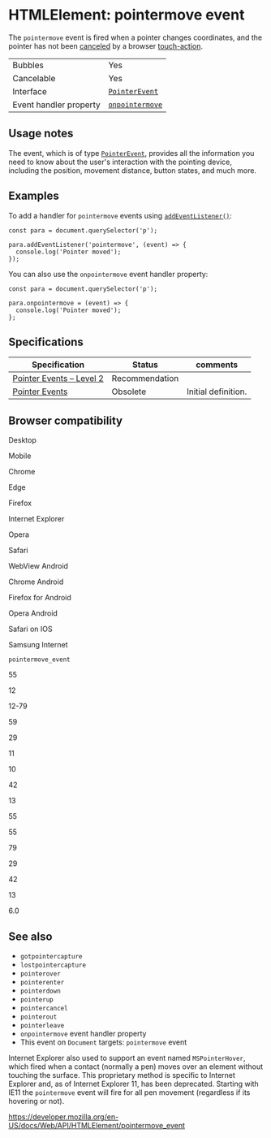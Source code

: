 HTMLElement: pointermove event
==============================

The `pointermove` event is fired when a pointer changes coordinates, and the pointer has not been [canceled](pointercancel_event) by a browser [touch-action](https://developer.mozilla.org/en-US/docs/Web/CSS/touch-action).

<table><tbody><tr class="odd"><td>Bubbles</td><td>Yes</td></tr><tr class="even"><td>Cancelable</td><td>Yes</td></tr><tr class="odd"><td>Interface</td><td><a href="../pointerevent"><code>PointerEvent</code></a></td></tr><tr class="even"><td>Event handler property</td><td><a href="../globaleventhandlers/onpointermove"><code>onpointermove</code></a></td></tr></tbody></table>

Usage notes
-----------

The event, which is of type [`PointerEvent`](../pointerevent), provides all the information you need to know about the user's interaction with the pointing device, including the position, movement distance, button states, and much more.

Examples
--------

To add a handler for `pointermove` events using [`addEventListener()`](../eventtarget/addeventlistener):

    const para = document.querySelector('p');

    para.addEventListener('pointermove', (event) => {
      console.log('Pointer moved');
    });

You can also use the `onpointermove` event handler property:

    const para = document.querySelector('p');

    para.onpointermove = (event) => {
      console.log('Pointer moved');
    };

Specifications
--------------

<table><thead><tr class="header"><th>Specification</th><th>Status</th><th>comments</th></tr></thead><tbody><tr class="odd"><td><a href="https://www.w3.org/TR/pointerevents2/#the-pointermove-event">Pointer Events – Level 2</a></td><td><span class="spec-rec">Recommendation</span></td><td></td></tr><tr class="even"><td><a href="https://www.w3.org/TR/pointerevents1/#the-pointermove-event">Pointer Events</a></td><td><span class="spec-obsolete">Obsolete</span></td><td>Initial definition.</td></tr></tbody></table>

Browser compatibility
---------------------

Desktop

Mobile

Chrome

Edge

Firefox

Internet Explorer

Opera

Safari

WebView Android

Chrome Android

Firefox for Android

Opera Android

Safari on IOS

Samsung Internet

`pointermove_event`

55

12

12-79

59

29

11

10

42

13

55

55

79

29

42

13

6.0

See also
--------

-   `gotpointercapture`
-   `lostpointercapture`
-   `pointerover`
-   `pointerenter`
-   `pointerdown`
-   `pointerup`
-   `pointercancel`
-   `pointerout`
-   `pointerleave`
-   `onpointermove` event handler property
-   This event on `Document` targets: `pointermove` event

Internet Explorer also used to support an event named `MSPointerHover`, which fired when a contact (normally a pen) moves over an element without touching the surface. This proprietary method is specific to Internet Explorer and, as of Internet Explorer 11, has been deprecated. Starting with IE11 the `pointermove` event will fire for all pen movement (regardless if its hovering or not).

<a href="https://developer.mozilla.org/en-US/docs/Web/API/HTMLElement/pointermove_event" class="_attribution-link">https://developer.mozilla.org/en-US/docs/Web/API/HTMLElement/pointermove_event</a>
